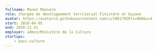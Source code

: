 ```yaml
---
fullname: Manon Maniere
role: Chargée de développement territorial Finistère et Guyane
avatar: https://avatars3.githubusercontent.com/u/29817959?s=460&v=4
start: 2018-04-05
end: 2018-12-31
employer: admin/Ministère de la Culture
startups:
    - pass-culture
---
```


